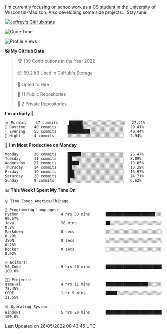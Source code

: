 

I'm currently focusing on schoolwork as a CS student in the University of Wisconsin-Madison.
Also developing some side projects...
Stay tune!

<!-- [![wakatime](https://wakatime.com/badge/user/99a12255-d5fa-4530-a56f-b1f6efe8669d.svg?style=for-the-badge)](https://wakatime.com/@99a12255-d5fa-4530-a56f-b1f6efe8669d) -->

[![Jeffrey's GitHub stats](https://github-readme-stats.vercel.app/api?username=slijeff&count_private=true&show_icons=true)](https://github.com/anuraghazra/github-readme-stats)

<!-- [![Jeffrey's wakatime stats](https://github-readme-stats.vercel.app/api/wakatime?username=slijeff&custom_title=Coding+Time+Last+Week)](https://github.com/slijeff/github-readme-stats) -->

<!-- [![Top Langs](https://github-readme-stats.vercel.app/api/top-langs/?username=slijeff&count_private=true&langs_count=8&hide=javascript&custom_title=Repo+Languages)](https://github.com/anuraghazra/github-readme-stats) -->

<!--START_SECTION:waka-->
![Code Time](http://img.shields.io/badge/Code%20Time-53%20hrs%2018%20mins-blue)

![Profile Views](http://img.shields.io/badge/Profile%20Views-0-blue)

**🐱 My GitHub Data** 

> 🏆 139 Contributions in the Year 2022
 > 
> 📦 60.2 kB Used in GitHub's Storage 
 > 
> 💼 Opted to Hire
 > 
> 📜 11 Public Repositories 
 > 
> 🔑 2 Private Repositories  
 > 
**I'm an Early 🐤** 

```text
🌞 Morning    37 commits     ██████░░░░░░░░░░░░░░░░░░░   27.21% 
🌆 Daytime    40 commits     ███████░░░░░░░░░░░░░░░░░░   29.41% 
🌃 Evening    55 commits     ██████████░░░░░░░░░░░░░░░   40.44% 
🌙 Night      4 commits      ░░░░░░░░░░░░░░░░░░░░░░░░░   2.94%

```
📅 **I'm Most Productive on Monday** 

```text
Monday       36 commits     ██████░░░░░░░░░░░░░░░░░░░   26.47% 
Tuesday      11 commits     ██░░░░░░░░░░░░░░░░░░░░░░░   8.09% 
Wednesday    27 commits     █████░░░░░░░░░░░░░░░░░░░░   19.85% 
Thursday     14 commits     ██░░░░░░░░░░░░░░░░░░░░░░░   10.29% 
Friday       19 commits     ███░░░░░░░░░░░░░░░░░░░░░░   13.97% 
Saturday     20 commits     ███░░░░░░░░░░░░░░░░░░░░░░   14.71% 
Sunday       9 commits      █░░░░░░░░░░░░░░░░░░░░░░░░   6.62%

```


📊 **This Week I Spent My Time On** 

```text
⌚︎ Time Zone: America/Chicago

💬 Programming Languages: 
Python                   4 hrs 50 mins       ██████████████████████░░░   90.57% 
Java                     28 mins             ██░░░░░░░░░░░░░░░░░░░░░░░   8.9% 
Markdown                 0 secs              ░░░░░░░░░░░░░░░░░░░░░░░░░   0.29% 
JSON                     0 secs              ░░░░░░░░░░░░░░░░░░░░░░░░░   0.23% 
Docker                   0 secs              ░░░░░░░░░░░░░░░░░░░░░░░░░   0.02%

🔥 Editors: 
VS Code                  5 hrs 20 mins       █████████████████████████   100.0%

🐱‍💻 Projects: 
game-ai                  4 hrs 11 mins       ███████████████████░░░░░░   78.45% 
CODE                     1 hr 9 mins         █████░░░░░░░░░░░░░░░░░░░░   21.55%

💻 Operating System: 
Windows                  5 hrs 20 mins       █████████████████████████   100.0%

```


 Last Updated on 26/05/2022 00:43:45 UTC
<!--END_SECTION:waka-->
